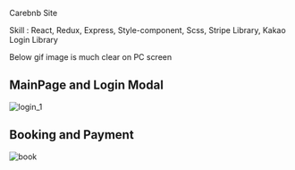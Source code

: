 Carebnb Site 

Skill : React, Redux, Express, Style-component, Scss, Stripe Library, Kakao Login Library 

Below gif image is much clear on PC screen 

## MainPage and Login Modal
![login_1](https://user-images.githubusercontent.com/67889991/127452985-6222bc0b-b80e-442d-8378-7b2842109cc9.gif)


## Booking and Payment 
![book](https://user-images.githubusercontent.com/67889991/127453040-e96586b1-85f9-4948-a3e4-0e40247fa152.gif)
